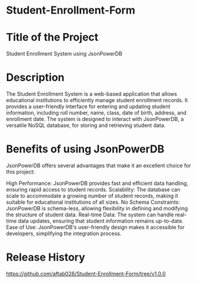 # Student-Enrollment-Form

# Title of the Project

Student Enrollment System using JsonPowerDB

# Description

The Student Enrollment System is a web-based application that allows educational institutions to efficiently manage student enrollment records. It provides a user-friendly interface for entering and updating student information, including roll number, name, class, date of birth, address, and enrollment date. The system is designed to interact with JsonPowerDB, a versatile NoSQL database, for storing and retrieving student data.

# Benefits of using JsonPowerDB

JsonPowerDB offers several advantages that make it an excellent choice for this project:

High Performance: JsonPowerDB provides fast and efficient data handling, ensuring rapid access to student records.
Scalability: The database can scale to accommodate a growing number of student records, making it suitable for educational institutions of all sizes.
No Schema Constraints: JsonPowerDB is schema-less, allowing flexibility in defining and modifying the structure of student data.
Real-time Data: The system can handle real-time data updates, ensuring that student information remains up-to-date.
Ease of Use: JsonPowerDB's user-friendly design makes it accessible for developers, simplifying the integration process.

# Release History
https://github.com/aftab026/Student-Enrollment-Form/tree/v1.0.0

